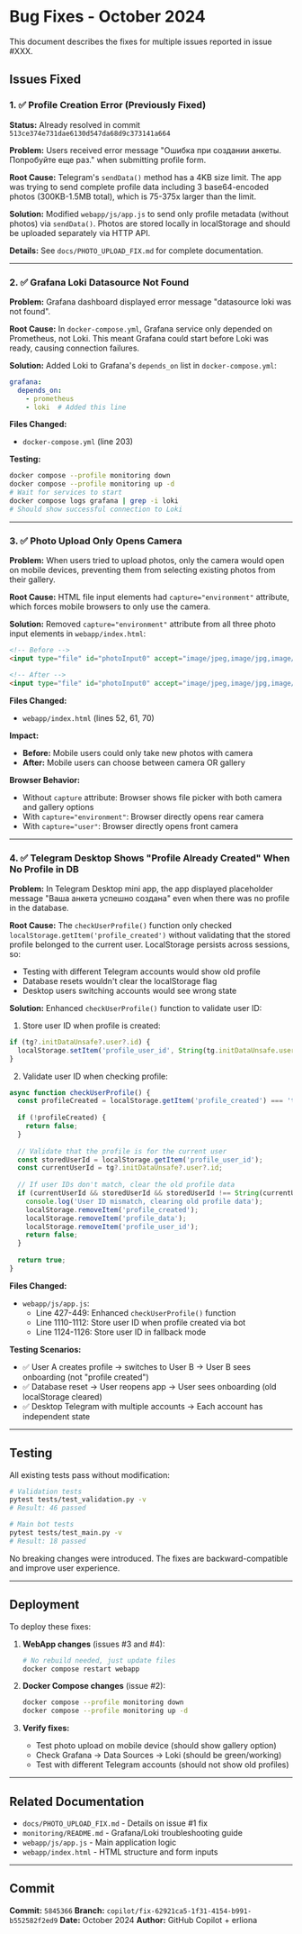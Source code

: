 # Bug Fixes - October 2024

This document describes the fixes for multiple issues reported in issue #XXX.

## Issues Fixed

### 1. ✅ Profile Creation Error (Previously Fixed)

**Status:** Already resolved in commit `513ce374e731dae6130d547da68d9c373141a664`

**Problem:** Users received error message "Ошибка при создании анкеты. Попробуйте еще раз." when submitting profile form.

**Root Cause:** Telegram's `sendData()` method has a 4KB size limit. The app was trying to send complete profile data including 3 base64-encoded photos (300KB-1.5MB total), which is 75-375x larger than the limit.

**Solution:** Modified `webapp/js/app.js` to send only profile metadata (without photos) via `sendData()`. Photos are stored locally in localStorage and should be uploaded separately via HTTP API.

**Details:** See `docs/PHOTO_UPLOAD_FIX.md` for complete documentation.

---

### 2. ✅ Grafana Loki Datasource Not Found

**Problem:** Grafana dashboard displayed error message "datasource loki was not found".

**Root Cause:** In `docker-compose.yml`, Grafana service only depended on Prometheus, not Loki. This meant Grafana could start before Loki was ready, causing connection failures.

**Solution:** Added Loki to Grafana's `depends_on` list in `docker-compose.yml`:

```yaml
grafana:
  depends_on:
    - prometheus
    - loki  # Added this line
```

**Files Changed:**
- `docker-compose.yml` (line 203)

**Testing:**
```bash
docker compose --profile monitoring down
docker compose --profile monitoring up -d
# Wait for services to start
docker compose logs grafana | grep -i loki
# Should show successful connection to Loki
```

---

### 3. ✅ Photo Upload Only Opens Camera

**Problem:** When users tried to upload photos, only the camera would open on mobile devices, preventing them from selecting existing photos from their gallery.

**Root Cause:** HTML file input elements had `capture="environment"` attribute, which forces mobile browsers to only use the camera.

**Solution:** Removed `capture="environment"` attribute from all three photo input elements in `webapp/index.html`:

```html
<!-- Before -->
<input type="file" id="photoInput0" accept="image/jpeg,image/jpg,image/png,image/webp" capture="environment" style="display: none;">

<!-- After -->
<input type="file" id="photoInput0" accept="image/jpeg,image/jpg,image/png,image/webp" style="display: none;">
```

**Files Changed:**
- `webapp/index.html` (lines 52, 61, 70)

**Impact:**
- **Before:** Mobile users could only take new photos with camera
- **After:** Mobile users can choose between camera OR gallery

**Browser Behavior:**
- Without `capture` attribute: Browser shows file picker with both camera and gallery options
- With `capture="environment"`: Browser directly opens rear camera
- With `capture="user"`: Browser directly opens front camera

---

### 4. ✅ Telegram Desktop Shows "Profile Already Created" When No Profile in DB

**Problem:** In Telegram Desktop mini app, the app displayed placeholder message "Ваша анкета успешно создана" even when there was no profile in the database.

**Root Cause:** The `checkUserProfile()` function only checked `localStorage.getItem('profile_created')` without validating that the stored profile belonged to the current user. LocalStorage persists across sessions, so:
- Testing with different Telegram accounts would show old profile
- Database resets wouldn't clear the localStorage flag
- Desktop users switching accounts would see wrong state

**Solution:** Enhanced `checkUserProfile()` function to validate user ID:

1. Store user ID when profile is created:
```javascript
if (tg?.initDataUnsafe?.user?.id) {
  localStorage.setItem('profile_user_id', String(tg.initDataUnsafe.user.id));
}
```

2. Validate user ID when checking profile:
```javascript
async function checkUserProfile() {
  const profileCreated = localStorage.getItem('profile_created') === 'true';
  
  if (!profileCreated) {
    return false;
  }
  
  // Validate that the profile is for the current user
  const storedUserId = localStorage.getItem('profile_user_id');
  const currentUserId = tg?.initDataUnsafe?.user?.id;
  
  // If user IDs don't match, clear the old profile data
  if (currentUserId && storedUserId && storedUserId !== String(currentUserId)) {
    console.log('User ID mismatch, clearing old profile data');
    localStorage.removeItem('profile_created');
    localStorage.removeItem('profile_data');
    localStorage.removeItem('profile_user_id');
    return false;
  }
  
  return true;
}
```

**Files Changed:**
- `webapp/js/app.js`:
  - Line 427-449: Enhanced `checkUserProfile()` function
  - Line 1110-1112: Store user ID when profile created via bot
  - Line 1124-1126: Store user ID in fallback mode

**Testing Scenarios:**
- ✅ User A creates profile → switches to User B → User B sees onboarding (not "profile created")
- ✅ Database reset → User reopens app → User sees onboarding (old localStorage cleared)
- ✅ Desktop Telegram with multiple accounts → Each account has independent state

---

## Testing

All existing tests pass without modification:

```bash
# Validation tests
pytest tests/test_validation.py -v
# Result: 46 passed

# Main bot tests  
pytest tests/test_main.py -v
# Result: 18 passed
```

No breaking changes were introduced. The fixes are backward-compatible and improve user experience.

---

## Deployment

To deploy these fixes:

1. **WebApp changes** (issues #3 and #4):
   ```bash
   # No rebuild needed, just update files
   docker compose restart webapp
   ```

2. **Docker Compose changes** (issue #2):
   ```bash
   docker compose --profile monitoring down
   docker compose --profile monitoring up -d
   ```

3. **Verify fixes:**
   - Test photo upload on mobile device (should show gallery option)
   - Check Grafana → Data Sources → Loki (should be green/working)
   - Test with different Telegram accounts (should not show old profiles)

---

## Related Documentation

- `docs/PHOTO_UPLOAD_FIX.md` - Details on issue #1 fix
- `monitoring/README.md` - Grafana/Loki troubleshooting guide
- `webapp/js/app.js` - Main application logic
- `webapp/index.html` - HTML structure and form inputs

---

## Commit

**Commit:** `5845366`
**Branch:** `copilot/fix-62921ca5-1f31-4154-b991-b552582f2ed9`
**Date:** October 2024
**Author:** GitHub Copilot + erliona
